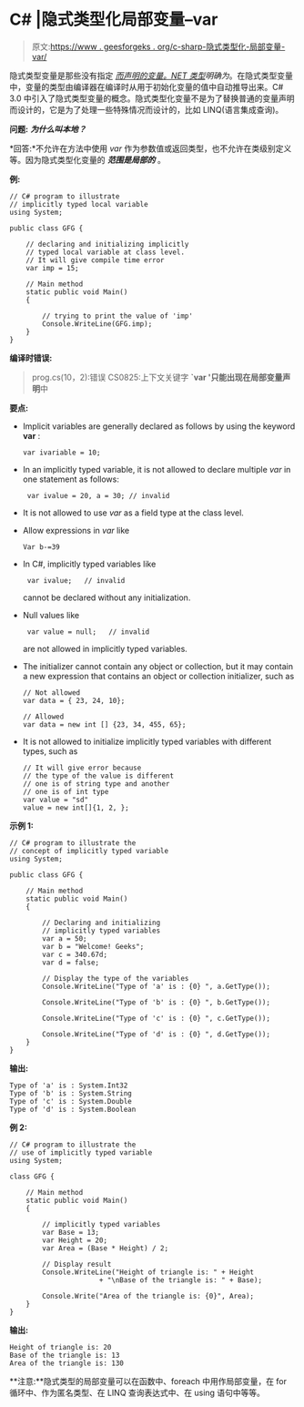 # C# |隐式类型化局部变量–var

> 原文:[https://www . geesforgeks . org/c-sharp-隐式类型化-局部变量-var/](https://www.geeksforgeeks.org/c-sharp-implicitly-typed-local-variables-var/)

隐式类型变量是那些没有指定 *[而声明的变量。NET 类型](https://www.geeksforgeeks.org/c-data-types-2/)明确为*。在隐式类型变量中，变量的类型由编译器在编译时从用于初始化变量的值中自动推导出来。C# 3.0 中引入了隐式类型变量的概念。隐式类型化变量不是为了替换普通的变量声明而设计的，它是为了处理一些特殊情况而设计的，比如 LINQ(语言集成查询)。

**问题:** ***为什么叫本地？***

*回答:*不允许在方法中使用 *var* 作为参数值或返回类型，也不允许在类级别定义等。因为隐式类型化变量的 ***范围是局部的*** 。

**例:**

```
// C# program to illustrate
// implicitly typed local variable
using System;

public class GFG {

    // declaring and initializing implicitly
    // typed local variable at class level. 
    // It will give compile time error
    var imp = 15;

    // Main method
    static public void Main()
    {

        // trying to print the value of 'imp'
        Console.WriteLine(GFG.imp);
    }
}
```

**编译时错误:**

> prog.cs(10，2):错误 CS0825:上下文关键字 **`var '只能出现在局部变量声明**中

**要点:**

*   Implicit variables are generally declared as follows by using the keyword **var** :

    ```
    var ivariable = 10; 
    ```

*   In an implicitly typed variable, it is not allowed to declare multiple *var* in one statement as follows:

    ```
     var ivalue = 20, a = 30; // invalid
    ```

*   It is not allowed to use *var* as a field type at the class level.
*   Allow expressions in *var* like

    ```
    Var b-=39
    ```

*   In C#, implicitly typed variables like

    ```
     var ivalue;   // invalid
    ```

    cannot be declared without any initialization.
*   Null values like

    ```
     var value = null;   // invalid
    ```

    are not allowed in implicitly typed variables.
*   The initializer cannot contain any object or collection, but it may contain a new expression that contains an object or collection initializer, such as

    ```
    // Not allowed
    var data = { 23, 24, 10};

    // Allowed 
    var data = new int [] {23, 34, 455, 65};

    ```

*   It is not allowed to initialize implicitly typed variables with different types, such as

    ```
    // It will give error because
    // the type of the value is different
    // one is of string type and another
    // one is of int type
    var value = "sd" 
    value = new int[]{1, 2, };

    ```

**示例 1:**

```
// C# program to illustrate the 
// concept of implicitly typed variable 
using System; 

public class GFG { 

    // Main method 
    static public void Main() 
    { 

        // Declaring and initializing  
        // implicitly typed variables 
        var a = 50; 
        var b = "Welcome! Geeks"; 
        var c = 340.67d; 
        var d = false; 

        // Display the type of the variables 
        Console.WriteLine("Type of 'a' is : {0} ", a.GetType()); 

        Console.WriteLine("Type of 'b' is : {0} ", b.GetType()); 

        Console.WriteLine("Type of 'c' is : {0} ", c.GetType()); 

        Console.WriteLine("Type of 'd' is : {0} ", d.GetType()); 
    } 
} 
```

**输出:**

```
Type of 'a' is : System.Int32 
Type of 'b' is : System.String 
Type of 'c' is : System.Double 
Type of 'd' is : System.Boolean

```

**例 2:**

```
// C# program to illustrate the
// use of implicitly typed variable
using System;

class GFG {

    // Main method
    static public void Main()
    {

        // implicitly typed variables
        var Base = 13;
        var Height = 20;
        var Area = (Base * Height) / 2;

        // Display result
        Console.WriteLine("Height of triangle is: " + Height 
                      + "\nBase of the triangle is: " + Base);

        Console.Write("Area of the triangle is: {0}", Area);
    }
}
```

**输出:**

```
Height of triangle is: 20
Base of the triangle is: 13
Area of the triangle is: 130

```

**注意:**隐式类型的局部变量可以在函数中、foreach 中用作局部变量，在 for 循环中、作为匿名类型、在 LINQ 查询表达式中、在 using 语句中等等。